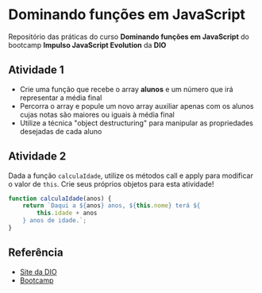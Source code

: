 
# Dominando funções em JavaScript
Repositório das práticas do curso **Dominando funções em JavaScript** do bootcamp **Impulso JavaScript Evolution** da **DIO**

## Atividade 1
- Crie uma função que recebe o array **alunos** e um número que irá representar a média final 
- Percorra o array e popule um novo array auxiliar apenas com os alunos cujas notas são maiores ou iguais à média final
- Utilize a técnica "object destructuring" para manipular as propriedades desejadas de cada aluno

## Atividade 2
Dada a função `calculaIdade`, utilize os métodos call e apply para modificar o valor de `this`. Crie seus próprios objetos para esta atividade!

```js
function calculaIdade(anos) {
	return `Daqui a ${anos} anos, ${this.nome} terá ${
		this.idade + anos
	} anos de idade.`;
}
```
## Referência
 - [Site da DIO](https://dio.me)
 - [Bootcamp](https://web.dio.me/track/214643d2-7f11-430b-ada2-4319b0db6327)